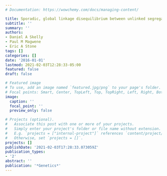 ```yaml
---
# Documentation: https://wowchemy.com/docs/managing-content/

title: Sporadic, global linkage disequilibrium between unlinked segregating sites
subtitle: ''
summary: ''
authors:
- Daniel A Skelly
- Paul M Magwene
- Eric A Stone
tags: []
categories: []
date: '2016-01-01'
lastmod: 2021-02-03T12:28:33-05:00
featured: false
draft: false

# Featured image
# To use, add an image named `featured.jpg/png` to your page's folder.
# Focal points: Smart, Center, TopLeft, Top, TopRight, Left, Right, BottomLeft, Bottom, BottomRight.
image:
  caption: ''
  focal_point: ''
  preview_only: false

# Projects (optional).
#   Associate this post with one or more of your projects.
#   Simply enter your project's folder or file name without extension.
#   E.g. `projects = ["internal-project"]` references `content/project/deep-learning/index.md`.
#   Otherwise, set `projects = []`.
projects: []
publishDate: '2021-02-03T17:28:33.073059Z'
publication_types:
- '2'
abstract: ''
publication: '*Genetics*'
---
```

